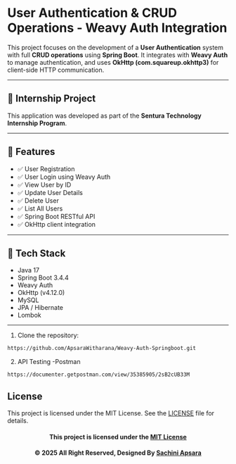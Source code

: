 # User Authentication & CRUD Operations - Weavy Auth Integration

This project focuses on the development of a **User Authentication** system with full **CRUD operations** using **Spring Boot**. It integrates with **Weavy Auth** to manage authentication, and uses **OkHttp (com.squareup.okhttp3)** for client-side HTTP communication.

---

## 🌱 Internship Project
This application was developed as part of the **Sentura Technology Internship Program**.

---

## 🚀 Features

- ✅ User Registration
- ✅ User Login using Weavy Auth
- ✅ View User by ID
- ✅ Update User Details
- ✅ Delete User
- ✅ List All Users
- ✅ Spring Boot RESTful API
- ✅ OkHttp client integration

---

## 🔧 Tech Stack

- Java 17  
- Spring Boot 3.4.4  
- Weavy Auth  
- OkHttp (v4.12.0)  
- MySQL  
- JPA / Hibernate  
- Lombok  

---

1. Clone the repository:

```bash
https://github.com/ApsaraWitharana/Weavy-Auth-Springboot.git
```
2. API Testing -Postman
```
https://documenter.getpostman.com/view/35385905/2sB2cUB33M
```

## License
This project is licensed under the MIT License. See the [LICENSE](LICENSE) file for details.

<div align="center">

#### This project is licensed under the [MIT License](LICENSE)

#### © 2025 All Right Reserved, Designed By [Sachini Apsara](https://github.com/ApsaraWitharana)

</div>


